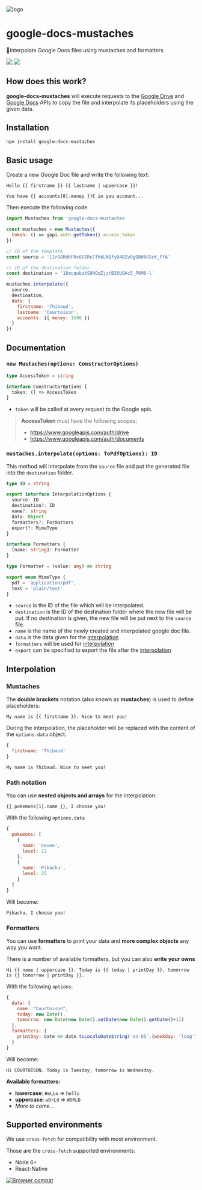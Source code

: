 ![logo](https://raw.githubusercontent.com/Errorname/google-docs-mustaches/master/logo.png)

# google-docs-mustaches

📝Interpolate Google Docs files using mustaches and formatters

[![](https://img.shields.io/npm/v/google-docs-mustaches.svg)](https://www.npmjs.com/package/google-docs-mustaches)
[![](https://img.shields.io/github/license/Errorname/google-docs-mustaches.svg)](https://github.com/Errorname/google-docs-mustaches/blob/master/LICENSE)

## How does this work?

**google-docs-mustaches** will execute requests to the [Google Drive](https://developers.google.com/drive/api/v3/about-sdk) and [Google Docs](https://developers.google.com/docs/api/how-tos/overview) APIs to copy the file and interpolate its placeholders using the given data.

## Installation

```sh
npm install google-docs-mustaches
```

## Basic usage

Create a new Google Doc file and write the following text:

```
Hello {{ firstname }} {{ lastname | uppercase }}!

You have {{ accounts[0].money }}€ in you account...
```

Then execute the following code

```js
import Mustaches from 'google-docs-mustaches'

const mustaches = new Mustaches({
  token: () => gapi.auth.getToken().access_token
})

// ID of the template
const source = '11rGORd6FRxOGERe7fh6LNQfyB48ZvOgQNH6GScK_FfA'

// ID of the destination folder
const destination = '18mcqwbaXS8NOqZjztB3OUQAc5_P8M6-l'

mustaches.interpolate({
  source,
  destination,
  data: {
    firstname: 'Thibaud',
    lastname: 'Courtoison',
    accounts: [{ money: 1500 }]
  }
})
```

## Documentation

### `new Mustaches(options: ConstructorOptions)`

```ts
type AccessToken = string

interface ConstructorOptions {
  token: () => AccessToken
}
```

- `token` will be called at every request to the Google apis.

> **AccessToken** must have the following scopes:
>
> - https://www.googleapis.com/auth/drive
> - https://www.googleapis.com/auth/documents

### `mustaches.interpolate(options: ToPdfOptions): ID`

This method will interpolate from the `source` file and put the generated file into the `destination` folder.

```ts
type ID = string

export interface InterpolationOptions {
  source: ID
  destination?: ID
  name?: string
  data: Object
  formatters?: Formatters
  export?: MimeType
}

interface Formatters {
  [name: string]: Formatter
}

type Formatter = (value: any) => string

export enum MimeType {
  pdf = 'application/pdf',
  text = 'plain/text'
}
```

- `source` is the ID of the file which will be interpolated.
- `destination` is the ID of the destination folder where the new file will be put. If no destination is given, the new file will be put next to the `source` file.
- `name` is the name of the newly created and interpolated google doc file.
- `data` is the data given for the [interpolation](#interpolation)
- `formatters` will be used for [interpolation](#interpolation)
- `export` can be specified to export the file after the [interpolation](#interpolation)

## Interpolation

### Mustaches

The **double brackets** notation (also known as **mustaches**) is used to define placeholders:

```
My name is {{ firstname }}. Nice to meet you!
```

During the interpolation, the placeholder will be replaced with the content of the `options.data` object.

```js
{
  firstname: 'Thibaud'
}
```

```
My name is Thibaud. Nice to meet you!
```

### Path notation

You can use **nested objects and arrays** for the interpolation:

```
{{ pokemons[1].name }}, I choose you!
```

With the following `options.data`

```js
{
  pokemons: [
    {
      name: 'Eevee',
      level: 12
    },
    {
      name: 'Pikachu',
      level: 25
    }
  ]
}
```

Will become:

```
Pikachu, I choose you!
```

### Formatters

You can use **formatters** to print your data and **more complex objects** any way you want.

There is a number of available formatters, but you can also **write your owns**

```
Hi {{ name | uppercase }}. Today is {{ today | printDay }}, tomorrow is {{ tomorrow | printDay }}.
```

With the following `options`:

```js
{
  data: {
    name: "Courtoison",
    today: new Date(),
    tomorrow: new Date(new Date().setDate(new Date().getDate()+1))
  },
  formatters: {
    printDay: date => date.toLocaleDateString('en-US',{weekday: 'long'})
  }
}
```

Will become:

```
Hi COURTOISON. Today is Tuesday, tomorrow is Wednesday.
```

**Available formatters:**

- **lowercase**: `HeLLo` => `hello`
- **uppercase**: `wOrLd` => `WORLD`
- _More to come..._

## Supported environments

We use `cross-fetch` for compatibility with most environment.

Those are the `cross-fetch` supported environments:

- Node 6+
- React-Native

[![Browser compat](https://saucelabs.com/browser-matrix/cross-fetch.svg)](https://github.com/lquixada/cross-fetch)
